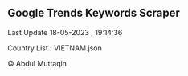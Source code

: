 

## Google Trends Keywords Scraper 
 
Last Update 18-05-2023 , 19:14:36

Country List :
VIETNAM.json



© Abdul Muttaqin 
